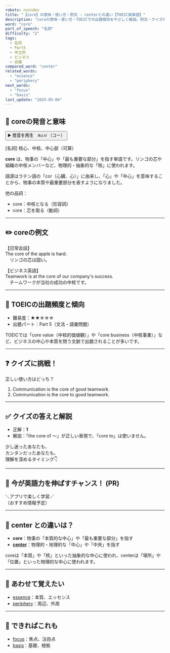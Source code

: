 ```yaml
---
robots: noindex
title: "【core】の意味・使い方・例文 ― centerとの違い【TOEIC英単語】"
description: "coreの意味・使い方・TOEICでの出題傾向をやさしく解説。例文・クイズ付きでcenterとの違いもわかりやすく学べます。"
word: "core"
part_of_speech: "名詞"
difficulty: "2"
tags:
  - 名詞
  - Part5
  - 中立的
  - ビジネス
  - 会議
compared_word: "center"
related_words:
  - "essence"
  - "periphery"
next_words:
  - "focus"
  - "basis"
last_update: "2025-05-04"
---
```


## 🔰 coreの発音と意味

<button class="play-audio" onclick="playTTS('core')">
  <span class="play-audio-main">
    ▶️ 発音を再生　/kɔːr/
  </span>
  <span class="play-audio-sub">
    （コー）
  </span>
</button>

[名詞] 核心、中核、中心部（可算）

**core** は、物事の「中心」や「最も重要な部分」を指す単語です。リンゴの芯や組織の中核メンバーなど、物理的・抽象的な「核」に使われます。

語源はラテン語の「cor（心臓、心）」に由来し、「心」や「中心」を意味することから、物事の本質や最重要部分を表すようになりました。

他の品詞：  
- core：中核となる（形容詞）
- core：芯を取る（動詞）

---

## ✏️ coreの例文

【日常会話】  
The core of the apple is hard.  
　リンゴの芯は固い。

【ビジネス英語】  
Teamwork is at the core of our company's success.  
　チームワークが当社の成功の中核です。

---

## 🎯 TOEICの出題頻度と傾向

- 難易度：★★☆☆☆
- 出題パート：Part 5（文法・語彙問題）

TOEICでは「core value（中核的価値観）」や「core business（中核事業）」など、ビジネスの中心や本質を問う文脈で出題されることが多いです。

---

## ❓ クイズに挑戦！

正しい使い方はどっち？

1. Communication is the core of good teamwork.  
2. Communication is the core to good teamwork.

---

## ✅ クイズの答えと解説

- 正解：**1**
- 解説：「the core of ～」が正しい表現で、「core to」は使いません。

少し迷ったあなたも、  
カンタンだったあなたも、  
理解を深めるタイミング👇️

---

## 🚀 今が英語力を伸ばすチャンス！ (PR)

<div class="info-center">
＼アプリで楽しく学習／<br>  
（おすすめ情報予定）
</div>

---

## 🤔  center との違いは？

- **core**：物事の「本質的な中心」や「最も重要な部分」を指す
- **[center](/word/center)**：物理的・地理的な「中心」や「中央」を指す

coreは「本質」や「核」といった抽象的な中心に使われ、centerは「場所」や「位置」といった物理的な中心に使われます。

---

## 🧩 あわせて覚えたい

- [essence](/word/essence)：本質、エッセンス
- [periphery](/word/periphery)：周辺、外周

---

## 📖 できればこれも

- [focus](/word/focus)：焦点、注目点
- [basis](/word/basis)：基礎、根拠

<!-- cvid: aid07_bid16 -->

